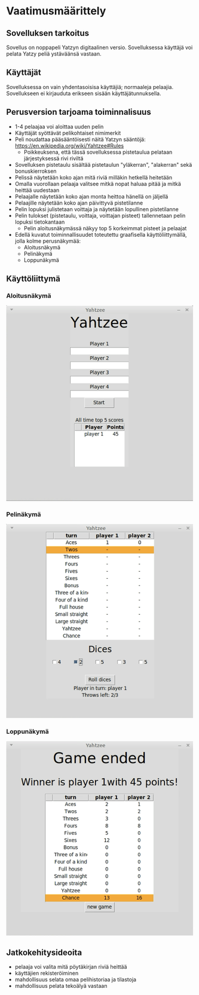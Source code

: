 # Vaatimusmäärittely

## Sovelluksen tarkoitus
Sovellus on noppapeli Yatzyn digitaalinen versio. Sovelluksessa käyttäjä voi pelata Yatzy peliä ystäväänsä vastaan.

## Käyttäjät
Sovelluksessa on vain yhdentasoisisa käyttäjiä; normaaleja pelaajia. Sovellukseen ei kirjauduta erikseen sisään käyttäjätunnuksella.

## Perusversion tarjoama toiminnalisuus  

- 1-4 pelaajaa voi aloittaa uuden pelin
- Käyttäjät syöttävät pelikohtaiset nimimerkit
- Peli noudattaa pääsääntöisesti näitä Yatzyn sääntöjä: https://en.wikipedia.org/wiki/Yahtzee#Rules
    - Poikkeuksena, että tässä sovelluksessa pistetaulua pelataan järjestyksessä rivi riviltä
- Sovelluksen pistetaulu sisältää pistetaulun "yläkerran", "alakerran" sekä bonuskierroksen
- Pelissä näytetään koko ajan mitä riviä milläkin hetkellä heitetään
- Omalla vuorollaan pelaaja valitsee mitkä nopat haluaa pitää ja mitkä heittää uudestaan
- Pelaajalle näytetään koko ajan monta heittoa hänellä on jäljellä
- Pelaajille näytetään koko ajan päivittyvä pistetilanne
- Pelin lopuksi julistetaan voittaja ja näytetään lopullinen pistetilanne
- Pelin tulokset (pistetaulu, voittaja, voittajan pisteet) tallennetaan pelin lopuksi tietokantaan
    - Pelin aloitusnäkymässä näkyy top 5 korkeimmat pisteet ja pelaajat
- Edellä kuvatut toiminnallisuudet toteutettu graafisella käyttöliittymällä, jolla kolme perusnäkymää:
    - Aloitusnäkymä
    - Pelinäkymä
    - Loppunäkymä
  
## Käyttöliittymä

### Aloitusnäkymä
<img src="https://github.com/ulmala/ot-harjoitustyo/blob/master/dokumentaatio/imgs/käyttöohje/start_view_2.png?raw=true" width="500">

### Pelinäkymä

<img src="https://github.com/ulmala/ot-harjoitustyo/blob/master/dokumentaatio/imgs/käyttöohje/in_game.png?raw=true" width="500">

### Loppunäkymä
<img src="https://github.com/ulmala/ot-harjoitustyo/blob/master/dokumentaatio/imgs/käyttöohje/game_end.png?raw=true" width="500">

## Jatkokehitysideoita
- pelaaja voi valita mitä pöytäkirjan riviä heittää
- käyttäjien rekisteröiminen
- mahdollisuus selata omaa pelihistoriaa ja tilastoja
- mahdollisuus pelata tekoälyä vastaan